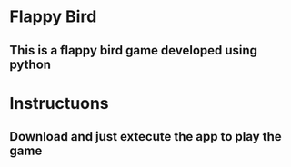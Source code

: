 # Flappy Bird

## This is a flappy bird game developed using python

# Instructuons
## Download and just extecute the app to play the game 


